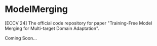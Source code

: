 # ModelMerging
[ECCV 24] The official code repository for paper "Training-Free Model Merging for Multi-target Domain Adaptation".

Coming Soon...
